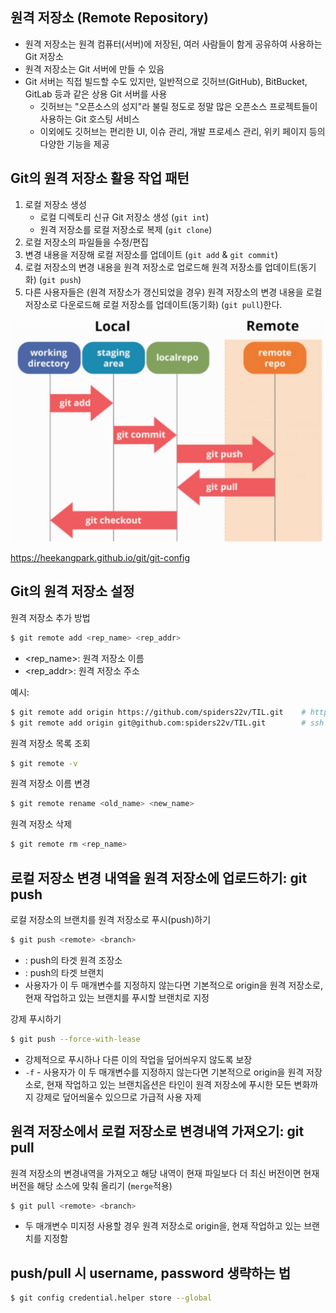 ## 원격 저장소 (Remote Repository)

- 원격 저장소는 원격 컴퓨터(서버)에 저장된, 여러 사람들이 함게 공유하여 사용하는 Git 저장소
- 원격 저장소는 Git 서버에 만들 수 있음
- Git 서버는 직접 빌드할 수도 있지만, 일반적으로 깃허브(GitHub), BitBucket, GitLab 등과 같은 상용 Git 서버를 사용
  - 깃허브는 "오픈소스의 성지"라 불릴 정도로 정말 많은 오픈소스 프로젝트들이 사용하는 Git 호스팅 서비스
  - 이외에도 깃허브는 편리한 UI, 이슈 관리, 개발 프로세스 관리, 위키 페이지 등의 다양한 기능을 제공

## Git의 원격 저장소 활용 작업 패턴

1) 로컬 저장소 생성 
   - 로컬 디렉토리 신규 Git 저장소 생성 (`git int`)
   - 원격 저장소를 로컬 저장소로 복제 (`git clone`)
2) 로컬 저장소의 파일들을 수정/편집
3) 변경 내용을 저장해 로컬 저장소를 업데이트 (`git add` & `git commit`)
4) 로컬 저장소의 변경 내용을 원격 저장소로 업로드해 원격 저장소를 업데이트(동기화) (`git push`)
5) 다른 사용자들은 (원격 저장소가 갱신되었을 경우) 원격 저장소의 변경 내용을 로컬 저장소로 다운로드해 로컬 저장소를 업데이트(동기화)  (`git pull`)한다.

<img src="../assets/git_03-1.png" width="500"/>

https://heekangpark.github.io/git/git-config


## Git의 원격 저장소 설정
원격 저장소 추가 방법
```bash
$ git remote add <rep_name> <rep_addr>
```
- <rep_name>: 원격 저장소 이름
- <rep_addr>: 원격 저장소 주소

예시: 
```bash
$ git remote add origin https://github.com/spiders22v/TIL.git    # https
$ git remote add origin git@github.com:spiders22v/TIL.git        # ssh
```

원격 저장소 목록 조회
```bash
$ git remote -v
```

원격 저장소 이름 변경
```bash
$ git remote rename <old_name> <new_name>
```

원격 저장소 삭제
```bash
$ git remote rm <rep_name>
```

## 로컬 저장소 변경 내역을 원격 저장소에 업로드하기: git push 
로컬 저장소의 브랜치를 원격 저장소로 푸시(push)하기
```bash
$ git push <remote> <branch>
```
- <remote>: push의 타겟 원격 조장소
- <branch>: push의 타겟 브랜치
- 사용자가 이 두 매개변수를 지정하지 않는다면 기본적으로 origin을 원격 저장소로, 현재 작업하고 있는 브랜치를 푸시할 브랜치로 지정

강제 푸시하기
```bash
$ git push --force-with-lease
```
- 강제적으로 푸시하나 다른 이의 작업을 덮어씌우지 않도록 보장
- `-f` - 사용자가 이 두 매개변수를 지정하지 않는다면 기본적으로 origin을 원격 저장소로, 현재 작업하고 있는 브랜치옵션은 타인이 원격 저장소에 푸시한 모든 변화까지 강제로 덮어씌울수 있으므로 가급적 사용 자제 

## 원격 저장소에서 로컬 저장소로 변경내역 가져오기: git pull 
원격 저장소의 변경내역을 가져오고 해당 내역이 현재 파일보다 더 최신 버전이면 현재 버전을 해당 소스에 맞춰 올리기 (`merge`적용)
```bash
$ git pull <remote> <branch>
```
- 두 매개변수 미지정 사용할 경우 원격 저장소로 origin을, 현재 작업하고 있는 브랜치를 지정함

## push/pull 시 username, password 생략하는 법
```bash
$ git config credential.helper store --global
```

